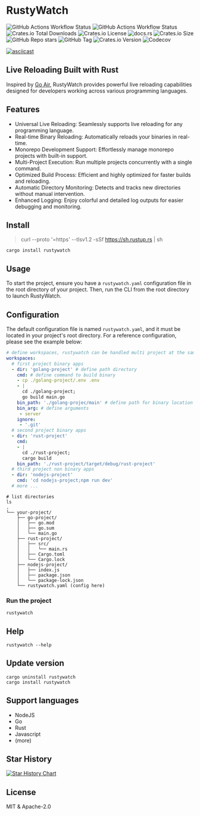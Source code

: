 # RustyWatch

![GitHub Actions Workflow Status](https://img.shields.io/github/actions/workflow/status/ak9024/rustywatch/cd.yml?style=flat&label=deployment) 
![GitHub Actions Workflow Status](https://img.shields.io/github/actions/workflow/status/ak9024/rustywatch/ci.yml?branch=main&style=plastic&label=lint) ![Crates.io Total Downloads](https://img.shields.io/crates/d/rustywatch) 
![Crates.io License](https://img.shields.io/crates/l/rustywatch) 
![docs.rs](https://img.shields.io/docsrs/rustywatch?style=social) ![Crates.io Size](https://img.shields.io/crates/size/rustywatch?style=flat) ![GitHub Repo stars](https://img.shields.io/github/stars/ak9024/rustywatch) 
![GitHub Tag](https://img.shields.io/github/v/tag/ak9024/rustywatch) 
![Crates.io Version](https://img.shields.io/crates/v/rustywatch) 
![Codecov](https://img.shields.io/codecov/c/github/ak9024/rustywatch)

[![asciicast](https://asciinema.org/a/677470.svg)](https://asciinema.org/a/677470)

## Live Reloading Built with Rust

Inspired by [Go Air](https://github.com/air-verse/air), RustyWatch provides powerful live reloading capabilities designed for developers working across various programming languages.

## Features

- Universal Live Reloading: Seamlessly supports live reloading for any programming language.
- Real-time Binary Reloading: Automatically reloads your binaries in real-time.
- Monorepo Development Support: Effortlessly manage monorepo projects with built-in support.
- Multi-Project Execution: Run multiple projects concurrently with a single command.
- Optimized Build Process: Efficient and highly optimized for faster builds and reloading.
- Automatic Directory Monitoring: Detects and tracks new directories without manual intervention.
- Enhanced Logging: Enjoy colorful and detailed log outputs for easier debugging and monitoring.

## Install

> curl --proto '=https' --tlsv1.2 -sSf https://sh.rustup.rs | sh

```shell
cargo install rustywatch
```

## Usage

To start the project, ensure you have a `rustywatch.yaml` configuration file in the root directory of your project. Then, run the CLI from the root directory to launch RustyWatch.

## Configuration

The default configuration file is named `rustywatch.yaml`, and it must be located in your project's root directory. For a reference configuration, please see the example below:


```yaml
# define workspaces, rustywatch can be handled multi project at the same time.
workspaces:
  # first project binary apps
  - dir: 'golang-project' # define path directory
    cmd: # define command to build binary
    - cp ./golang-project/.env .env
    - |
      cd ./golang-project;
      go build main.go
    bin_path: './golang-projec/main' # define path for binary location
    bin_arg: # define arguments
     - server
    ignore:
     - '.git'
  # second project binary apps
  - dir: 'rust-project'
    cmd:
    - |
      cd ./rust-project;
      cargo build
    bin_path: './rust-project/target/debug/rust-project'
  # third project non binary apps
  - dir: 'nodejs-project'
    cmd: 'cd nodejs-project;npm run dev'
  # more ...
```

```shell
# list directories
ls 
.
└── your-project/
    ├── go-project/
    │   ├── go.mod
    │   ├── go.sum
    │   └── main.go
    ├── rust-project/
    │   ├── src/
    │   │   └── main.rs
    │   ├── Cargo.toml
    │   └── Cargo.lock
    ├── nodejs-project/
    │   ├── index.js
    │   ├── package.json
    │   └── package-lock.json
    └── rustywatch.yaml (config here)
```

### Run the project

```shell
rustywatch
```

## Help

```
rustywatch --help
```

## Update version

```shell
cargo uninstall rustywatch
cargo install rustywatch
```

## Support languages

- NodeJS
- Go
- Rust
- Javascript
- (more)

## Star History

[![Star History Chart](https://api.star-history.com/svg?repos=ak9024/rustywatch&type=Date)](https://star-history.com/#ak9024/rustywatch&Date)
## License

MIT & Apache-2.0
